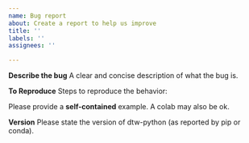 ```yaml
---
name: Bug report
about: Create a report to help us improve
title: ''
labels: ''
assignees: ''

---
```


**Describe the bug**
A clear and concise description of what the bug is.

**To Reproduce**
Steps to reproduce the behavior:

Please provide a **self-contained** example. A colab may also be ok.

**Version**
Please state the version of dtw-python (as reported by pip or conda).
